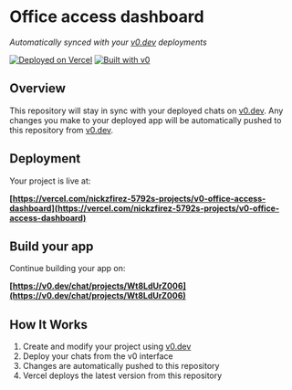# Office access dashboard

*Automatically synced with your [v0.dev](https://v0.dev) deployments*

[![Deployed on Vercel](https://img.shields.io/badge/Deployed%20on-Vercel-black?style=for-the-badge&logo=vercel)](https://vercel.com/nickzfirez-5792s-projects/v0-office-access-dashboard)
[![Built with v0](https://img.shields.io/badge/Built%20with-v0.dev-black?style=for-the-badge)](https://v0.dev/chat/projects/Wt8LdUrZ006)

## Overview

This repository will stay in sync with your deployed chats on [v0.dev](https://v0.dev).
Any changes you make to your deployed app will be automatically pushed to this repository from [v0.dev](https://v0.dev).

## Deployment

Your project is live at:

**[https://vercel.com/nickzfirez-5792s-projects/v0-office-access-dashboard](https://vercel.com/nickzfirez-5792s-projects/v0-office-access-dashboard)**

## Build your app

Continue building your app on:

**[https://v0.dev/chat/projects/Wt8LdUrZ006](https://v0.dev/chat/projects/Wt8LdUrZ006)**

## How It Works

1. Create and modify your project using [v0.dev](https://v0.dev)
2. Deploy your chats from the v0 interface
3. Changes are automatically pushed to this repository
4. Vercel deploys the latest version from this repository
